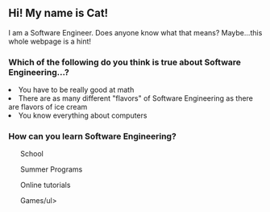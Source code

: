 <!-- … -->
<style>
  .no:hover {background-color:red;}
</style>
<!-- … -->

<h2>Hi! My name is Cat!</h2>

I am a Software Engineer. Does anyone know what that means? Maybe...this whole webpage is a hint!

<h3>Which of the following do you think is true about Software Engineering...?</h3>

<li class="no">You have to be really good at math</li>
<li>There are as many different "flavors" of Software Engineering as there are flavors of ice cream</li>
<li>You know everything about computers</li>

<h3>How can you learn Software Engineering?</h3>
<ul>School</ul>
<ul>Summer Programs</ul>
<ul>Online tutorials</ul>
<ul>Games/ul>



